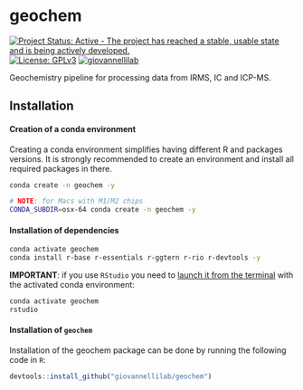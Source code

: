 # geochem

[![Project Status: Active - The project has reached a stable, usable state and is being actively developed.](https://www.repostatus.org/badges/latest/active.svg)](https://www.repostatus.org/#active)
[![License: GPLv3](https://img.shields.io/badge/license-GPLv3-blue.svg)](LICENSE.md)
[![giovannellilab](https://img.shields.io/badge/BY-Giovannelli_Lab-blue)](https://www.donatogiovannelli.com/)

Geochemistry pipeline for processing data from IRMS, IC and ICP-MS.


## Installation

#### Creation of a conda environment

Creating a conda environment simplifies having different R and packages versions.
It is strongly recommended to create an environment and install all required packages in there.

``` bash
conda create -n geochem -y

# NOTE: for Macs with M1/M2 chips
CONDA_SUBDIR=osx-64 conda create -n geochem -y
```

#### Installation of dependencies

``` bash
conda activate geochem
conda install r-base r-essentials r-ggtern r-rio r-devtools -y
```

**IMPORTANT**: if you use `RStudio` you need to [launch it from the terminal](https://stackoverflow.com/a/62737170) with the activated conda environment:

``` bash
conda activate geochem
rstudio
```

#### Installation of `geochem`

Installation of the geochem package can be done by running the following code in `R`:

``` r
devtools::install_github("giovannellilab/geochem")
```
